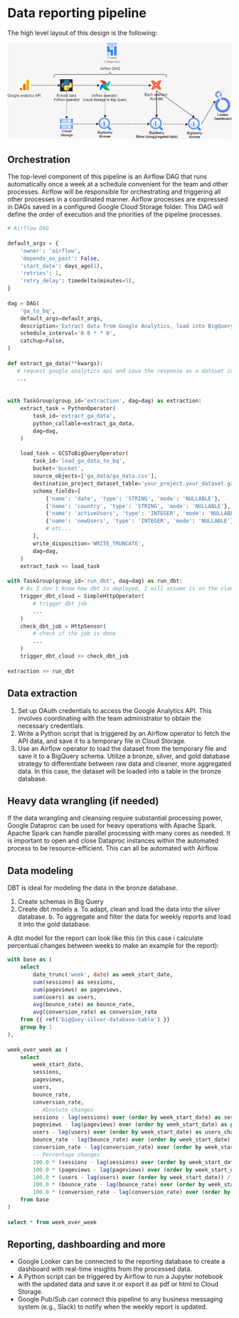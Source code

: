 # Data reporting pipeline
The high level layout of this design is the following:

![Pipeline design](design.png)

## Orchestration
The top-level component of this pipeline is an Airflow DAG that runs automatically once a week at a schedule convenient for the team and other processes. Airflow will be responsible for orchestrating and triggering all other processes in a coordinated manner. Airflow processes are expressed in DAGs saved in a configured Google Cloud Storage folder. This DAG will define the order of execution and the priorities of the pipeline processes.

```python
# Airflow DAG

default_args = {
    'owner': 'airflow',
    'depends_on_past': False,
    'start_date': days_ago(1),
    'retries': 1,
    'retry_delay': timedelta(minutes=5),
}

dag = DAG(
    'ga_to_bq',
    default_args=default_args,
    description='Extract data from Google Analytics, load into BigQuery and run dbt process',
    schedule_interval='0 0 * * 0',
    catchup=False,
)

def extract_ga_data(**kwargs):
   # request google analytics api and save the response as a dataset in GCS
   ...


with TaskGroup(group_id='extraction', dag=dag) as extraction:
    extract_task = PythonOperator(
        task_id='extract_ga_data',
        python_callable=extract_ga_data,
        dag=dag,
    )

    load_task = GCSToBigQueryOperator(
        task_id='load_ga_data_to_bq',
        bucket='bucket',
        source_objects=['ga_data/ga_data.csv'],
        destination_project_dataset_table='your_project.your_dataset.ga_data',
        schema_fields=[
            {'name': 'date', 'type': 'STRING', 'mode': 'NULLABLE'},
            {'name': 'country', 'type': 'STRING', 'mode': 'NULLABLE'},
            {'name': 'activeUsers', 'type': 'INTEGER', 'mode': 'NULLABLE'},
            {'name': 'newUsers', 'type': 'INTEGER', 'mode': 'NULLABLE'},
            # etc...
        ],
        write_disposition='WRITE_TRUNCATE',
        dag=dag,
    )
    extract_task >> load_task

with TaskGroup(group_id='run_dbt', dag=dag) as run_dbt:
    # As I don't know how dbt is deployed, I will assume is on the cloud and has dbt cloud api enabled
    trigger_dbt_cloud = SimpleHttpOperator(
        # trigger dbt job
        ...
    )
    check_dbt_job = HttpSensor(
        # check if the job is done
        ...
    )
    trigger_dbt_cloud >> check_dbt_job

extraction >> run_dbt
```

## Data extraction
1. Set up OAuth credentials to access the Google Analytics API. This involves coordinating with the team administrator to obtain the necessary credentials. 
2. Write a Python script that is triggered by an Airflow operator to fetch the API data, and save it to a temporary file in Cloud Storage.
3. Use an Airflow operator to load the dataset from the temporary file and save it to a BigQuery schema. Utilize a bronze, silver, and gold database strategy to differentiate between raw data and cleaner, more aggregated data. In this case, the dataset will be loaded into a table in the bronze database.

## Heavy data wrangling (if needed)
If the data wrangling and cleansing require substantial processing power, Google Dataproc can be used for heavy operations with Apache Spark. Apache Spark can handle parallel processing with many cores as needed. It is important to open and close Dataproc instances within the automated process to be resource-efficient. This can all be automated with Airflow.

## Data modeling
DBT is ideal for modeling the data in the bronze database.
1. Create schemas in Big Query
2. Create dbt models
    a. To adapt, clean and load the data into the silver database.
    b. To aggregate and filter the data for weekly reports and load it into the gold database.

A dbt model for the report can look like this (in this case i calculate percentual changes between weeks to make an example for the report):

```sql
with base as (
    select
        date_trunc('week', date) as week_start_date,
        sum(sessions) as sessions,
        sum(pageviews) as pageviews,
        sum(users) as users,
        avg(bounce_rate) as bounce_rate,
        avg(conversion_rate) as conversion_rate
    from {{ ref('bigQuey-silver-database-table') }}
    group by 1
),

week_over_week as (
    select
        week_start_date,
        sessions,
        pageviews,
        users,
        bounce_rate,
        conversion_rate,
        -- Absolute changes
        sessions - lag(sessions) over (order by week_start_date) as sessions_change,
        pageviews - lag(pageviews) over (order by week_start_date) as pageviews_change,
        users - lag(users) over (order by week_start_date) as users_change,
        bounce_rate - lag(bounce_rate) over (order by week_start_date) as bounce_rate_change,
        conversion_rate - lag(conversion_rate) over (order by week_start_date) as conversion_rate_change,
        -- Percentage changes
        100.0 * (sessions - lag(sessions) over (order by week_start_date)) / nullif(lag(sessions) over (order by week_start_date), 0) as sessions_change_pct,
        100.0 * (pageviews - lag(pageviews) over (order by week_start_date)) / nullif(lag(pageviews) over (order by week_start_date), 0) as pageviews_change_pct,
        100.0 * (users - lag(users) over (order by week_start_date)) / nullif(lag(users) over (order by week_start_date), 0) as users_change_pct,
        100.0 * (bounce_rate - lag(bounce_rate) over (order by week_start_date)) / nullif(lag(bounce_rate) over (order by week_start_date), 0) as bounce_rate_change_pct,
        100.0 * (conversion_rate - lag(conversion_rate) over (order by week_start_date)) / nullif(lag(conversion_rate) over (order by week_start_date), 0) as conversion_rate_change_pct
    from base
)

select * from week_over_week


```

## Reporting, dashboarding and more
- Google Looker can be connected to the reporting database to create a dashboard with real-time insights from the processed data.
- A Python script can be triggered by Airflow to run a Jupyter notebook with the updated data and save it or export it as pdf or html to Cloud Storage.
- Google Pub/Sub can connect this pipeline to any business messaging system (e.g., Slack) to notify when the weekly report is updated.